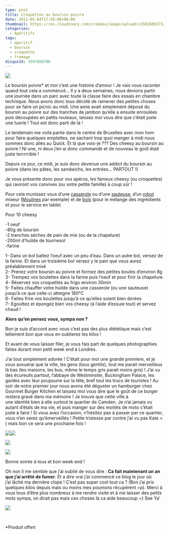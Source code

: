 ```yaml
---
type: post
title: Croquettes au boursin poivre
date: 2012-05-04T17:56:00+00:00
thumbnail: https://res.cloudinary.com/crokmou/image/upload/v1501605573/20120426_croquette_cheesy_boursin_aperitif_0029-73x110_ivopoi.jpg
categories: 
  - Apéritifs
tags: 
  - aperitif
  - boursin
  - croquette
  - fromage
disqusId: 3597666700
---
```


[![](http://2.bp.blogspot.com/-7U2Bpcaac-E/UCqTE_iLuvI/AAAAAAAADNY/Qh7BmndJcts/s320/20120426_croquette_cheesy_boursin_aperitif_bann_2.jpg)](http://2.bp.blogspot.com/-7U2Bpcaac-E/UCqTE_iLuvI/AAAAAAAADNY/Qh7BmndJcts/s1600/20120426_croquette_cheesy_boursin_aperitif_bann_2.jpg)

Le boursin poivre* et moi c’est une histoire d’amour ! Je vais vous raconter quand tout cela a commencé… Il y a deux semaines, nous devions partir une journée dans un parc avec toute la classe faire des essais en chambre technique. Nous avons donc tous décidé de ramener des petites choses pour se faire un picnic au midi. Une amie avait simplement déposé du boursin au poivre sur des tranches de jambon qu’elle a ensuite enroulées puis découpées en petits rouleaux, laissez moi vous dire que c’était juste une tuerie ! Tout est donc parti de là !

Le lendemain me voilà partie dans le centre de Bruxelles avec mon hom pour faire quelques emplettes, ne sachant trop quoi manger à midi nous sommes donc allés au Quick. Et là que vois-je ??? Des cheesy au boursin au poivre ! Ni une, ni deux j’en ai donc commandé et de nouveau le goût était juste terrrrrible !

Depuis ce jour, ce midi, je suis donc devenue une addict du boursin au poivre (dans les pâtes, les sandwichs, les entrées… PARTOUT !)

Je vous présente donc pour vos apéros, les fameux cheesy (ou croquettes) qui raviront vos convives (ou votre petite famille) à coup sûr !

Pour cela munissez vous d’une [casserole](http://www.rueducommerce.fr/m/pl/malid:115) ou d’une [sauteuse](http://www.rueducommerce.fr/m/pl/malid:15123301), d’un [robot](http://www.rueducommerce.fr/m/pl/malid:229) mixeur ([Moulinex](http://www.rueducommerce.fr/m/pl/malid:88589) par exemple) et de [bols](http://www.rueducommerce.fr/m/pl/malid:4769881) (pour le mélange des ingrédients et pour le service en table)



Pour 10 cheesy

-1 oeuf  
-80g de boursin  
-2 tranches sèches de pain de mie (ou de la chapelure)  
-200ml d’huilde de tournesol  
-farine

1- Dans un bol battez l’oeuf avec un peu d’eau. Dans un autre bol, versez de la farine. Et dans un troisième bol versez y le pain que vous aurez préalablement mixé  
2- Prenez votre boursin au poivre et formez des petites boules d’environ 8g  
3- Trempez vos boulettes dans la farine puis l’oeuf et pour finir la chapelure.  
4- Réservez vos croquettes au frigo environ 30min  
5- Faites chauffer votre huilde dans une casserole (ou une sauteuse) jusqu’à ce que celle-ci atteigne 180°C  
6- Faites frire vos boulettes jusqu’à ce qu’elles soient bien dorées  
7- Egouttez et épongez bien vos cheesy (à l’aide d’essuie tout) et servez chaud !



**Alors qu’en pensez vous, sympa non ?**

Bon je suis d’accord avec vous c’est pas des plus diététique mais c’est tellement bon que vous en oublierez les kilos !

Et avant de vous laisser filer, je vous fais part de quelques photographies faites durant mon petit week end à Londres.

J’ai tout simplement adorée ! C’était pour moi une grande premiere, et je vous avouerai que la ville, les gens (tous gentils), tout me parait merveilleux là bas (les maisons, les bus, même le temps gris parait moins gris) ! J’ai vu des écureuils partout, l’abbaye de Westminster, Buckingham Palace, les gardes avec leur poupoune sur la tête, bref tout les trucs de touristes ! Au soir de notre premier jour nous avons été déguster un hamburger chez Gourmet Burger Kitchen et laissez moi vous dire que le goût de ce burger restera gravé dans ma mémoire ! Je trouve que cette ville à une identité bien à elle surtout le quartier de Camden. Je n’ai jamais vu autant d’étals de ma vie, et puis manger sur des moitiés de moto c’était juste à faire ! Si vous avez l’occasion, n’hésitez pas à passer par ce quartier, vous n’en serez qu’émerveillés ! Petite tristesse par contre j’ai vu pas Kate =( mais bon ce sera une prochaine fois !

[![](http://1.bp.blogspot.com/-OpqcxRa59D4/T6QIRFSzn_I/AAAAAAAACPg/mbyf1jaqJbM/s320/20120501_Londres_0312.jpg)](http://1.bp.blogspot.com/-OpqcxRa59D4/T6QIRFSzn_I/AAAAAAAACPg/mbyf1jaqJbM/s1600/20120501_Londres_0312.jpg)[![](http://4.bp.blogspot.com/-s-BWa9VIsG8/T6QIWPdav3I/AAAAAAAACPo/5qceGUqjxU4/s320/20120501_Londres_0322.jpg)](http://4.bp.blogspot.com/-s-BWa9VIsG8/T6QIWPdav3I/AAAAAAAACPo/5qceGUqjxU4/s1600/20120501_Londres_0322.jpg)

[![](http://2.bp.blogspot.com/-DpIa_njognQ/T6QIfiGbbuI/AAAAAAAACP4/5uJESFFi9Jc/s320/20120502_Londres_0263.jpg)](http://2.bp.blogspot.com/-DpIa_njognQ/T6QIfiGbbuI/AAAAAAAACP4/5uJESFFi9Jc/s1600/20120502_Londres_0263.jpg)

[![](http://1.bp.blogspot.com/-Ty_JMOUUCX4/T6QIaGzC3AI/AAAAAAAACPw/oPLJ0djP8SQ/s320/20120502_Londres_0254.jpg)](http://1.bp.blogspot.com/-Ty_JMOUUCX4/T6QIaGzC3AI/AAAAAAAACPw/oPLJ0djP8SQ/s1600/20120502_Londres_0254.jpg)

Bonne soirée à tous et bon week end !

Oh non il me semble que j’ai oublié de vous dire : **Ca fait maintenant un an que j’ai arrêté de fumer**. Et a dire vrai j’ai commencé ce blog le jour où j’ai lâché ma dernière clope ! C’est pas super cool tout ca ? (Bon j’ai pris quelques kilos depuis mais ou moins mes poumons récupèrent =p). Merci à vous tous d’être plus nombreux à me rendre visite et à me laisser des petits mots sympa, on dirait pas mais ces choses là ca aide beaucoup =) See Ya’

[![](http://4.bp.blogspot.com/-2bLosyMFac4/TxhFg0sR2dI/AAAAAAAABec/Mzg1OnlXUmM/s1600/Signature+copie.jpg)](http://4.bp.blogspot.com/-2bLosyMFac4/TxhFg0sR2dI/AAAAAAAABec/Mzg1OnlXUmM/s1600/Signature+copie.jpg)

 

*Produit offert
